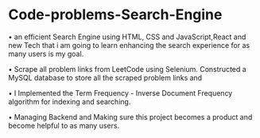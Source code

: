 # Code-problems-Search-Engine

•	an efficient Search Engine using HTML, CSS and JavaScript,React and new Tech that i am going to learn enhancing the search experience for as many users is my goal.

•	Scrape all problem links from LeetCode using Selenium. Constructed a MySQL database to store all the scraped problem links and 

•	I Implemented the Term Frequency - Inverse Document Frequency algorithm for indexing and searching.

•	Managing Backend and Making sure this project becomes a product and become helpful to as many users.
